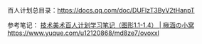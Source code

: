 百人计划总目录：https://docs.qq.com/doc/DUFlzT3ByV2tHanpT

参考笔记：
[技术美术百人计划学习笔记（图形1.1-1.4） | 楸涵の小窝](https://himoqiuhan.github.io/2023/06/13/Notes-TA100-T1400/index.html)
https://www.yuque.com/u12120868/md8ze7/ovoxxl